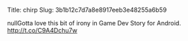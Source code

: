 Title: chirp
Slug: 3b1b12c7d7a8e8917eeb3e48255a6b59

nullGotta love this bit of irony in Game Dev Story for Android. <a href="http://t.co/C9A4Dchu7w">http://t.co/C9A4Dchu7w</a>
